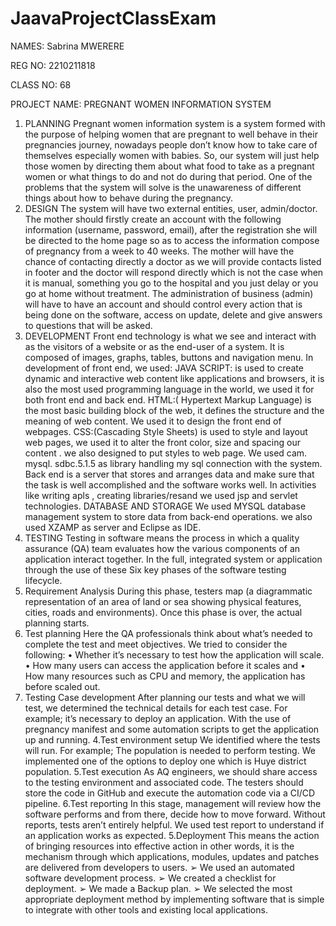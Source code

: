 # JaavaProjectClassExam

NAMES: Sabrina MWERERE



REG NO: 2210211818



CLASS NO: 68


PROJECT NAME: PREGNANT WOMEN INFORMATION SYSTEM
1. PLANNING
Pregnant women information system is a system formed with the purpose of helping women
that are pregnant to well behave in their pregnancies journey, nowadays people don’t know
how to take care of themselves especially women with babies.
So, our system will just help those women by directing them about what food to take as a
pregnant women or what things to do and not do during that period. One of the problems
that the system will solve is the unawareness of different things about how to behave during
the pregnancy.
2. DESIGN
The system will have two external entities, user, admin/doctor. The mother should firstly
create an account with the following information (username, password, email), after the
registration she will be directed to the home page so as to access the information compose of
pregnancy from a week to 40 weeks.
The mother will have the chance of contacting directly a doctor as we will provide contacts
listed in footer and the doctor will respond directly which is not the case when it is manual,
something you go to the hospital and you just delay or you go at home without treatment.
The administration of business (admin) will have to have an account and should control every
action that is being done on the software, access on update, delete and give answers to
questions that will be asked.
3. DEVELOPMENT
Front end technology is what we see and interact with as the visitors of a website or as the
end-user of a system. It is composed of images, graphs, tables, buttons and navigation menu.
In development of front end, we used:
JAVA SCRIPT: is used to create dynamic and interactive web content like applications and
browsers, it is also the most used programming language in the world, we used it for both
front end and back end.
HTML:( Hypertext Markup Language) is the most basic building block of the web, it defines the
structure and the meaning of web content. We used it to design the front end of webpages.
CSS:(Cascading Style Sheets) is used to style and layout web pages, we used it to alter the
front color, size and spacing our content . we also designed to put styles to web page.
We used cam. mysql. sdbc.5.1.5 as library handling my sql connection with the system. Back
end is a server that stores and arranges data and make sure that the task is well accomplished
and the software works well. In activities like writing apls , creating libraries/resand we used
jsp and servlet technologies.
DATABASE AND STORAGE
We used MYSQL database management system to store data from back-end operations. we
also used XZAMP as server and Eclipse as IDE.
4. TESTING
Testing in software means the process in which a quality assurance (QA) team evaluates how
the various components of an application interact together. In the full, integrated system or
application through the use of these Six key phases of the software testing lifecycle.
 1. Requirement Analysis
During this phase, testers map (a diagrammatic representation of an area of land or sea
showing physical features, cities, roads and environments). Once this phase is over, the actual
planning starts.
2. Test planning
Here the QA professionals think about what’s needed to complete the test and meet
objectives. We tried to consider the following:
• Whether it’s necessary to test how the application will scale.
• How many users can access the application before it scales and
• How many resources such as CPU and memory, the application has before scaled out.
3. Testing Case development
After planning our tests and what we will test, we determined the technical details for
each test case. For example; it’s necessary to deploy an application. With the use of
pregnancy manifest and some automation scripts to get the application up and
running.
4.Test environment setup
We identified where the tests will run. For example; The population is needed to
perform testing. We implemented one of the options to deploy one which is Huye
district population.
5.Test execution
As AQ engineers, we should share access to the testing environment and associated
code. The testers should store the code in GitHub and execute the automation code
via a CI/CD pipeline.
6.Test reporting
In this stage, management will review how the software performs and from there,
decide how to move forward. Without reports, tests aren’t entirely helpful. We used
test report to understand if an application works as expected.
 5.Deployment
This means the action of bringing resources into effective action in other words, it is
the mechanism through which applications, modules, updates and patches are
delivered from developers to users.
➢ We used an automated software development process.
➢ We created a checklist for deployment.
➢ We made a Backup plan.
➢ We selected the most appropriate deployment method by implementing software
that is simple to integrate with other tools and existing local applications.

